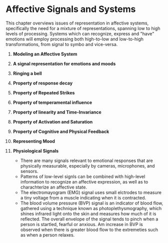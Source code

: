 # Affective Signals and Systems

This chapter overviews issues of representation in affective systems, specifically the need for a mixture of representations, spanning low to high levels of processing. Systems which can recognize, express and "have" emotions will employ processing both high-to-low and low-to-high transformations, from signal to symbo and vice-versa.

1. **Modeling an Affective System**
2. **A signal representation for emotions and moods**
3. **Ringing a bell**
4. **Property of response decay**
5. **Property of Repeated Strikes**
6. **Property of temperamental influence**
7. **Property of linearity and Time-Invariance**
8. **Property of Activation and Saturation**
9. **Property of Cognitive and Physical Feedback**
10. **Representing Mood**
11. **Physiological Signals**
	
	* There are many signals relevant to emotional responses that are physically measurable, especially by cameras, microphones, and sensors.
	* Patterns of low-level signls can be combined with high-level information to recognize an affective expression, as well as to charachterize an affective state.
	* The electromayogram (EMG) signal uses small elctrodes to measure a tiny voltage from a muscle indicating when it is contracted.
	* The blood volume pressure (BVP) signal is an indicator of blood flow, gathered using a technique known as photoplethysmography, which shines infrared light onto the skin and measures how much of it is reflected. The overall envelope of the signal tends to pinch when a person is startled, fearful or anxious. Am increase in BVP is observed when there is greater blood flow to the extremeties such as when a person relaxes.
	 
